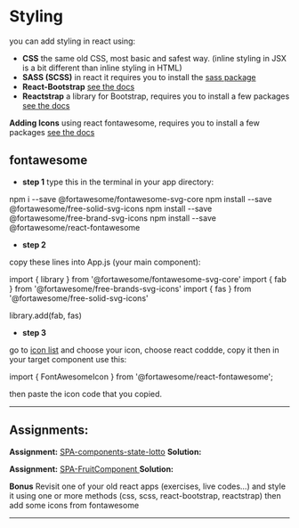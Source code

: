 # Styling

you can add styling in react using:

- **CSS** the same old CSS, most basic and safest way. (inline styling in JSX is a bit different than inline styling in HTML)
- **SASS (SCSS)** in react it requires you to install the [sass package](https://create-react-app.dev/docs/adding-a-sass-stylesheet/)
- **React-Bootstrap** [see the docs](https://react-bootstrap.github.io/getting-started/introduction)
- **Reactstrap** a library for Bootstrap, requires you to install a few packages [see the docs](https://reactstrap.github.io/?path=/story/home-installation--page)


**Adding Icons** using react fontawesome, requires you to install a few packages [see the docs](https://fontawesome.com/v5/docs/web/use-with/react#get-started) 

## fontawesome

- **step 1** 
type this in the terminal in your app directory:

npm i --save @fortawesome/fontawesome-svg-core
npm install --save @fortawesome/free-solid-svg-icons
npm install --save @fortawesome/free-brand-svg-icons
npm install --save @fortawesome/react-fontawesome

- **step 2**

copy these lines into App.js (your main component):

import { library } from '@fortawesome/fontawesome-svg-core'
import { fab } from '@fortawesome/free-brands-svg-icons'
import { fas } from '@fortawesome/free-solid-svg-icons'

library.add(fab, fas)

- **step 3**

go to [icon list](https://fontawesome.com/icons/address-book?s=solid) and choose your icon, choose react coddde, copy it then in your target component use this:

import { FontAwesomeIcon } from '@fortawesome/react-fontawesome';

then paste the icon code that you copied.

---

## Assignments:

**Assignment:** [SPA-components-state-lotto](https://classroom.github.com/a/9mmHq-hT)
**Solution:** [](https://github.com/FbW-E10/SPA-Assignments-Solutions/tree/main/5-Component/SPA-components-state-lotto-solution)

**Assignment:** [
SPA-FruitComponent
](https://classroom.github.com/a/w7bx7mX1)
**Solution:** []()

**Bonus** Revisit one of your old react apps (exercises, live codes...) and style it using one or more methods (css, scss, react-bootstrap, reactstrap) then add some icons from fontawesome

---

